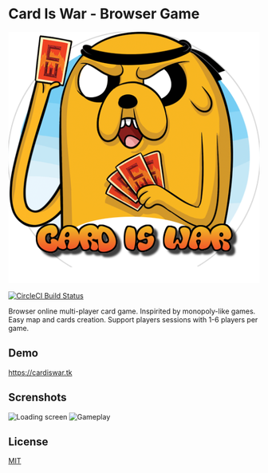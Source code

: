 # Card Is War - Browser Game

<p align="center"><a href="https://cardiswar.tk"><img src="https://raw.githubusercontent.com/DEgITx/cardiswar/master/public/images/logo.png"></a></p>

[![CircleCI Build Status](https://circleci.com/gh/DEgITx/cardiswar.png?style=shield)](https://circleci.com/gh/DEgITx/cardiswar)

Browser online multi-player card game. Inspirited by monopoly-like games. Easy map and cards creation. Support players sessions with 1-6 players per game.

## Demo
https://cardiswar.tk

## Screnshots
![Loading screen](https://www.dropbox.com/s/l7ob95f1mqfpbjo/mon1.png?raw=1 "Loading screen") ![Gameplay](https://www.dropbox.com/s/le80fs3700zbem7/mon2.png?raw=1 "Gameplay")

## License
[MIT](https://github.com/electron/electron/blob/master/LICENSE)
